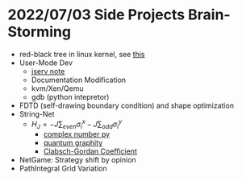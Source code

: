 # 2022/07/03 Side Projects Brain-Storming
- red-black tree in linux kernel, see [this](https://blog.csdn.net/21aspnet/article/details/89641002)
- User-Mode Dev
    - [jserv note](https://hackmd.io/@sysprog/user-mode-linux-env)
    - Documentation Modification
    - kvm/Xen/Qemu
    - gdb (python intepretor)
- FDTD (self-drawing boundary condition) and shape optimization
- String-Net
    - $H_J = -J\sum_{even}\sigma_i^{x} -J\sum_{odd}\sigma_i^{y}$
        - [complex number py](https://www.geeksforgeeks.org/complex-numbers-in-python-set-1-introduction/)
        - [quantum graphity](https://www.arxiv-vanity.com/papers/hep-th/0611197/)
        - [Clabsch-Gordan Coefficient](https://github.com/zichunhao/WignerD)
- NetGame: Strategy shift by opinion
- PathIntegral Grid Variation

